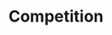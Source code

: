 ---
layout: tag-blog
title: Competition
slug: Competition
category: Project
menu: false
order: 2
---